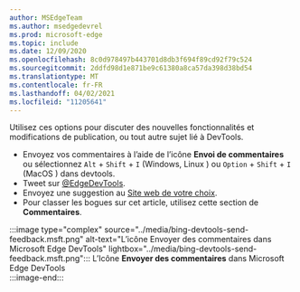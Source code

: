 ```yaml
---
author: MSEdgeTeam
ms.author: msedgedevrel
ms.prod: microsoft-edge
ms.topic: include
ms.date: 12/09/2020
ms.openlocfilehash: 8c0d978497b443701d8db3f694f89cd92f79c524
ms.sourcegitcommit: 2ddfd98d1e871be9c61380a8ca57da398d38bd54
ms.translationtype: MT
ms.contentlocale: fr-FR
ms.lasthandoff: 04/02/2021
ms.locfileid: "11205641"
---
```

Utilisez ces options pour discuter des nouvelles fonctionnalités et modifications de publication, ou tout autre sujet lié à DevTools.  

*   Envoyez vos commentaires à l’aide de l’icône **Envoi de commentaires** ou sélectionnez `Alt` + `Shift` + `I` \(Windows, Linux \) ou `Option` + `Shift` + `I` \(MacOS \) dans devtools.  
*   Tweet sur [@EdgeDevTools][PostTweetEdgeDevTools].  
*   Envoyez une suggestion au [Site web de votre choix][TheWebWeWant].  
*   Pour classer les bogues sur cet article, utilisez cette section de **Commentaires**.  

:::image type="complex" source="../media/bing-devtools-send-feedback.msft.png" alt-text="L’icône Envoyer des commentaires dans Microsoft Edge DevTools" lightbox="../media/bing-devtools-send-feedback.msft.png":::
   L’Icône **Envoyer des commentaires** dans Microsoft Edge DevTools  
:::image-end:::  

<!-- links -->  

[PostTweetEdgeDevTools]: https://twitter.com/intent/tweet?text=@EdgeDevTools "@EdgeDevTools | Publier un tweet"  

[EdgeDevToolsTwitterAccount]: https://twitter.com/EdgeDevTools "@EdgeDevTools compte Twitter"  

[GitHubMicrosoftDocsEdgeDeveloperNewIssue]: https://github.com/MicrosoftDocs/edge-developer/issues/new?title=[DevTools%20Docs%20Feedback] "Nouveau problème - MicrosoftDocs/Edge-développeur-GitHub"  

[TheWebWeWant]: https://webwewant.fyi "Le site Web de votre choix"  
